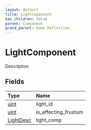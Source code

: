 ```yaml
---
layout: default
title: LightComponent
has_children: false
parent: Component
grand_parent: Game Reflection
---
```

# LightComponent
Description 

## Fields
| Type | Name |
|:-------------|:--------------|
| [uint](/game-reflection/components/uint.md) | light_id |
| [uint](/game-reflection/components/uint.md) | is_affecting_frustum |
| [LightDesc](/game-reflection/components/light_desc.md) | light_comp |
